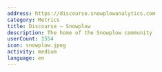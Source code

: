 ```yaml
---
address: https://discourse.snowplowanalytics.com
category: Metrics
title: Discourse – Snowplow
description: The home of the Snowplow community
userCount: 1554
icon: snowplow.jpeg
activity: medium
language: en
---
```

